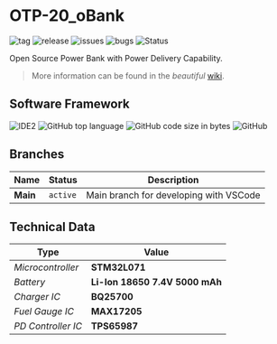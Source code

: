 # OTP-20_oBank

![tag](https://img.shields.io/github/v/tag/knuffel-v2/OTP20_oBank?color=green)
![release](https://img.shields.io/github/v/release/knuffel-v2/OTP20_oBank?color=green)
![issues](https://img.shields.io/github/issues-raw/knuffel-v2/OTP20_oBank)
![bugs](https://img.shields.io/github/issues/knuffel-v2/OTP20_oBank/bug?color=red)
![Status](https://img.shields.io/static/v1?label=status&message=In-Preparation&color=yellowgreen)

Open Source Power Bank with Power Delivery Capability.


>More information can be found in the *beautiful* [wiki](https://github.com/knuffel-v2/OTP20_oBank/wiki/home).

## Software Framework
<!-- ![IDE1](https://img.shields.io/static/v1?label=IDE&message=Eclipse&color=yellowgreen) -->
![IDE2](https://img.shields.io/static/v1?label=IDE&message=VSCode&color=yellowgreen)
![GitHub top language](https://img.shields.io/github/languages/top/knuffel-v2/OTP20_oBank?color=brightgreen)
![GitHub code size in bytes](https://img.shields.io/github/languages/code-size/knuffel-v2/OTP20_oBank)
![GitHub](https://img.shields.io/github/license/knuffel-v2/OTP20_oBank)

## Branches
|Name|Status|Description|
|---|---|---|
|**Main**|`active`| Main branch for developing with VSCode|
 
## Technical Data
|Type|Value|
|---|---|
|*Microcontroller*| **STM32L071**|
|*Battery*| **Li-Ion 18650 7.4V 5000 mAh**|
|*Charger IC*|**BQ25700**|
|*Fuel Gauge IC*| **MAX17205**|
|*PD Controller IC*|**TPS65987**|